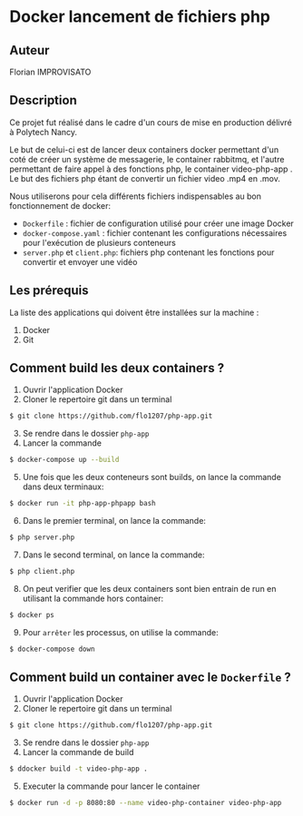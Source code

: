 # Docker lancement de fichiers php

## Auteur

Florian IMPROVISATO

## Description

Ce projet fut réalisé dans le cadre d'un  cours de mise en production délivré à Polytech Nancy.

Le but de celui-ci est de lancer deux containers docker permettant d'un coté de créer un système de messagerie, le container rabbitmq, et l'autre permettant de faire appel à des fonctions php, le container video-php-app . Le but des fichiers php étant de convertir un fichier video .mp4 en .mov.

Nous utiliserons pour cela différents fichiers indispensables au bon fonctionnement de docker:

- `Dockerfile` : fichier de configuration utilisé pour créer une image Docker
- `docker-compose.yaml` : fichier contenant les configurations nécessaires pour l'exécution de plusieurs conteneurs
- `server.php` et `client.php`: fichiers php contenant les fonctions pour convertir et envoyer une vidéo


## Les prérequis
La liste des applications qui doivent être installées sur la machine :
1. Docker
2. Git


## Comment build les deux containers ?
1. Ouvrir l'application Docker
2. Cloner le repertoire git dans un terminal

```sh
$ git clone https://github.com/flo1207/php-app.git
```

3. Se rendre dans le dossier `php-app`
4. Lancer la commande 

```sh
$ docker-compose up --build
```

5. Une fois que les deux conteneurs sont builds, on lance la commande dans deux terminaux:

```sh
$ docker run -it php-app-phpapp bash
```

6. Dans le premier terminal, on lance la commande:

```sh
$ php server.php
```

7. Dans le second terminal, on lance la commande:

```sh
$ php client.php
```

8. On peut verifier que les deux containers sont bien entrain de run en utilisant la commande hors container:

```sh
$ docker ps
```

9. Pour `arrêter` les processus, on utilise la commande:

```sh
$ docker-compose down
```

## Comment build un container avec  le `Dockerfile` ?
1. Ouvrir l'application Docker
2. Cloner le repertoire git dans un terminal

```sh
$ git clone https://github.com/flo1207/php-app.git
```

3. Se rendre dans le dossier `php-app`
4. Lancer la commande de build

```sh
$ ddocker build -t video-php-app .
```
5. Executer la commande pour lancer le container

```sh
$ docker run -d -p 8080:80 --name video-php-container video-php-app
```